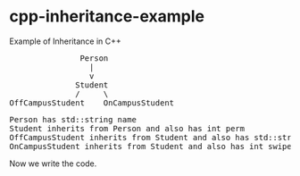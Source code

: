 # cpp-inheritance-example
Example of Inheritance in C++


<pre>
               Person
                 |
                 v
              Student
              /     \
OffCampusStudent    OnCampusStudent
</pre>

<pre>
Person has std::string name
Student inherits from Person and also has int perm
OffCampusStudent inherits from Student and also has std::string streetAddress
OnCampusStudent inherits from Student and also has int swipesLeft (for dining hall plan)
</pre>

Now we write the code.
